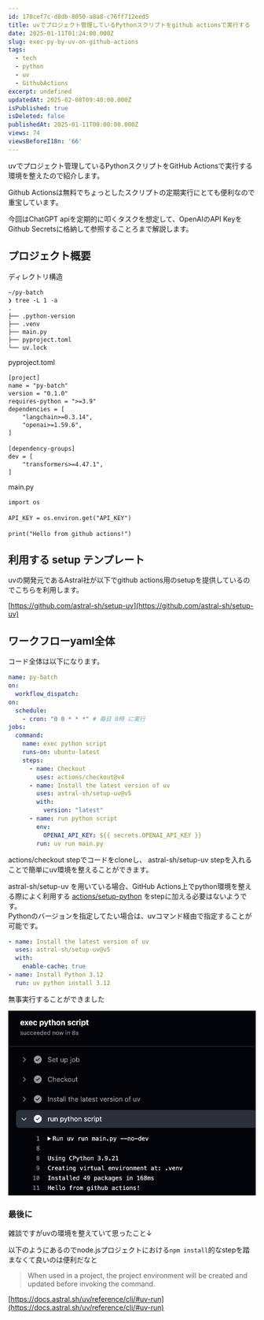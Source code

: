 ```yaml
---
id: 178cef7c-d8db-8050-a8a8-c76ff712eed5
title: uvでプロジェクト管理しているPythonスクリプトをgithub actionsで実行する
date: 2025-01-11T01:24:00.000Z
slug: exec-py-by-uv-on-github-actions
tags:
  - tech
  - python
  - uv
  - GithubActions
excerpt: undefined
updatedAt: 2025-02-08T09:40:00.000Z
isPublished: true
isDeleted: false
publishedAt: 2025-01-11T00:00:00.000Z
views: 74
viewsBeforeI18n: '66'
---
```


  
uvでプロジェクト管理しているPythonスクリプトをGitHub Actionsで実行する環境を整えたので紹介します。  
  
  
Github Actionsは無料でちょっとしたスクリプトの定期実行にとても便利なので重宝しています。  
  
  
今回はChatGPT apiを定期的に叩くタスクを想定して、OpenAIのAPI KeyをGithub Secretsに格納して参照することろまで解説します。  
  
  
## プロジェクト概要  
  
ディレクトリ構造  
  
  
```shell  
~/py-batch   
❯ tree -L 1 -a  
.  
├── .python-version  
├── .venv  
├── main.py  
├── pyproject.toml  
└── uv.lock  
```  
  
  
pyproject.toml  
  
  
```shell  
[project]  
name = "py-batch"  
version = "0.1.0"  
requires-python = ">=3.9"  
dependencies = [  
    "langchain>=0.3.14",  
    "openai>=1.59.6",  
]  
  
[dependency-groups]  
dev = [  
    "transformers>=4.47.1",  
]  
```  
  
  
main.py  
  
  
```shell  
import os  
  
API_KEY = os.environ.get("API_KEY")  
  
print("Hello from github actions!")  
```  
  
  
## 利用する setup テンプレート  
  
  
uvの開発元であるAstral社が以下でgithub actions用のsetupを提供しているのでこちらを利用します。  
  
  
[https://github.com/astral-sh/setup-uv](https://github.com/astral-sh/setup-uv)  
  
  
## ワークフローyaml全体  
  
  
コード全体は以下になります。  
  
  
```yaml  
name: py-batch  
on:  
  workflow_dispatch:  
on:  
  schedule:  
    - cron: "0 0 * * *" # 毎日 0時 に実行  
jobs:  
  command:  
    name: exec python script  
    runs-on: ubuntu-latest  
    steps:  
      - name: Checkout  
        uses: actions/checkout@v4  
      - name: Install the latest version of uv  
        uses: astral-sh/setup-uv@v5  
        with:  
          version: "latest"  
      - name: run python script  
        env:  
          OPENAI_API_KEY: ${{ secrets.OPENAI_API_KEY }}  
        run: uv run main.py  
```  
  
  
actions/checkout stepでコードをcloneし、 astral-sh/setup-uv stepを入れることで簡単にuv環境を整えることができます。  
  
  
astral-sh/setup-uv を用いている場合、GitHub Actions上でpython環境を整える際によく利用する [actions/setup-python](https://github.com/actions/setup-python) をstepに加える必要はないようです。  
Pythonのバージョンを指定してたい場合は、uvコマンド経由で指定することが可能です。  
  
  
```yaml  
- name: Install the latest version of uv  
  uses: astral-sh/setup-uv@v5  
  with:  
    enable-cache: true  
- name: Install Python 3.12  
  run: uv python install 3.12  
```  
  
  
無事実行することができました  

![alt text](images/exec-py-by-uv-on-github-actions/exec-py-console.png)
  
### 最後に  
  
  
雑談ですがuvの環境を整えていて思ったこと↓  
  
<TweetEmbed url="https://x.com/soken_nowi/status/1877913565216284972" />  
  
  
以下のようにあるのでnode.jsプロジェクトにおける`npm install`的なstepを踏まなくて良いのは便利だなと  
  
  
> When used in a project, the project environment will be created and updated before invoking the command.  
  
  
[https://docs.astral.sh/uv/reference/cli/#uv-run](https://docs.astral.sh/uv/reference/cli/#uv-run)  
  

